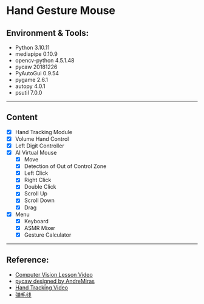 # Hand Gesture Mouse
## Environment & Tools:    
- Python 3.10.11   
- mediapipe 0.10.9  
- opencv-python 4.5.1.48
- pycaw 20181226
- PyAutoGui 0.9.54
- pygame 2.6.1
- autopy 4.0.1
- psutil 7.0.0

---  
## Content
- [x] Hand Tracking Module   
- [x] Volume Hand Control
- [x] Left Digit Controller
- [x] AI Virtual Mouse
  - [x] Move
  - [x] Detection of Out of Control Zone
  - [x] Left Click
  - [x] Right Click
  - [x] Double Click
  - [x] Scroll Up
  - [x] Scroll Down
  - [x] Drag
- [x] Menu
  - [x] Keyboard
  - [x] ASMR Mixer
  - [x] Gesture Calculator

---  
## Reference:  
- <a href="https://www.computervision.zone/lessons/complete-video-lesson/">Computer Vision Lesson Video</a>
- <a href="https://github.com/AndreMiras/pycaw">pycaw designed by AndreMiras</a>
- <a href="https://www.bilibili.com/video/BV1GR4y1W7KS/?spm_id_from=333.337.search-card.all.click&vd_source=0af3f3aee70186db0ff8b48dc6b2a415">Hand Tracking Video</a>
- <a href="https://www.xiaohongshu.com/explore/6863f2cd00000000120228af?xsec_token=ABEgNHLEtWZV4sMqvefdnWipkmjfAGHJugaVbc-j24OCo=&xsec_source=pc_user">弹毛线</a>
